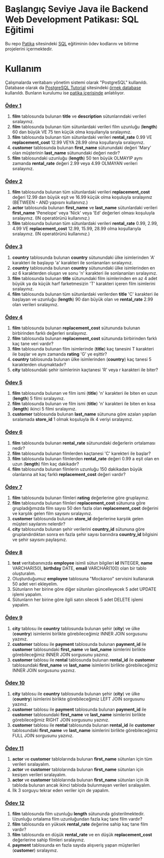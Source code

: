 # Başlangıç Seviye Java ile Backend Web Development Patikası: SQL Eğitimi
Bu repo [Patika](https://app.patika.dev/) sitesindeki [SQL](https://app.patika.dev/moduller/sql) eğitiminin ödev kodlarını ve bitirme projelerini içermektedir.

# Kullanım
Çalışmalarda veritabanı yönetim sistemi olarak "PostgreSQL" kullanıldı. Database olarak da [PostgreSQL Tutorial](https://www.postgresqltutorial.com/) sitesindeki [örnek database](https://www.postgresqltutorial.com/wp-content/uploads/2019/05/dvdrental.zip) kullanıldı. Bunların kurulumu ise [patika içerisinde](https://app.patika.dev/moduller/sql/InstallPostgresql) anlatılıyor.

### [Ödev 1](https://app.patika.dev/moduller/sql/Odev1)
1. **film** tablosunda bulunan **title** ve **description** sütunlarındaki verileri sıralayınız.
2. **film** tablosunda bulunan tüm sütunlardaki verileri film uzunluğu (**length**) 60 dan büyük VE 75 ten küçük olma koşullarıyla sıralayınız.
3. **film** tablosunda bulunan tüm sütunlardaki verileri **rental_rate** 0.99 VE **replacement_cost** 12.99 VEYA 28.99 olma koşullarıyla sıralayınız.
4. **customer** tablosunda bulunan **first_name** sütunundaki değeri 'Mary' olan müşterinin **last_name** sütunundaki değeri nedir?
5. **film** tablosundaki uzunluğu (**length**) 50 ten büyük OLMAYIP aynı zamanda **rental_rate** değeri 2.99 veya 4.99 OLMAYAN verileri sıralayınız.

### [Ödev 2](https://app.patika.dev/moduller/sql/Odev2)
1. **film** tablosunda bulunan tüm sütunlardaki verileri **replacement_cost** değeri 12.99 dan büyük eşit ve 16.99 küçük olma koşuluyla sıralayınız (BETWEEN - AND yapısını kullanınız.)
2. **actor** tablosunda bulunan **first_name** ve **last_name** sütunlardaki verileri **first_name** 'Penelope' veya 'Nick' veya 'Ed' değerleri olması koşuluyla sıralayınız. (IN operatörünü kullanınız.)
3. **film** tablosunda bulunan tüm sütunlardaki verileri **rental_rate** 0.99, 2.99, 4.99 VE **replacement_cost** 12.99, 15.99, 28.99 olma koşullarıyla sıralayınız. (IN operatörünü kullanınız.)

### [Ödev 3](https://app.patika.dev/moduller/sql/Odev3)
1. **country** tablosunda bulunan **country** sütunundaki ülke isimlerinden 'A' karakteri ile başlayıp 'a' karakteri ile sonlananları sıralayınız.
2. **country** tablosunda bulunan **country** sütunundaki ülke isimlerinden en az 6 karakterden oluşan ve sonu 'n' karakteri ile sonlananları sıralayınız.
3. **film** tablosunda bulunan **title** sütunundaki film isimlerinden en az 4 adet büyük ya da küçük harf farketmesizin 'T' karakteri içeren film isimlerini sıralayınız.
4. **film** tablosunda bulunan tüm sütunlardaki verilerden **title** 'C' karakteri ile başlayan ve uzunluğu (**length**) 90 dan büyük olan ve **rental_rate** 2.99 olan verileri sıralayınız.

### [Ödev 4](https://app.patika.dev/moduller/sql/Odev4)
1. **film** tablosunda bulunan **replacement_cost** sütununda bulunan birbirinden farklı değerleri sıralayınız.
2. **film** tablosunda bulunan **replacement_cost** sütununda birbirinden farklı kaç tane veri vardır?
3. **film** tablosunda bulunan film isimlerinde (**title**) kaç tanesini T karakteri ile başlar ve aynı zamanda **rating** 'G' ye eşittir?
4. **country** tablosunda bulunan ülke isimlerinden (**country**) kaç tanesi 5 karakterden oluşmaktadır?
5. **city** tablosundaki şehir isimlerinin kaçtanesi 'R' veya r karakteri ile biter?

### [Ödev 5](https://app.patika.dev/moduller/sql/Odev5)
1. **film** tablosunda bulunan ve film ismi (**title**) 'n' karakteri ile biten en uzun (**length**) 5 filmi sıralayınız.
2. **film** tablosunda bulunan ve film ismi (**title**) 'n' karakteri ile biten en kısa (**length**) ikinci 5 filmi sıralayınız.
3. **customer** tablosunda bulunan **last_name** sütununa göre azalan yapılan sıralamada **store_id** 1 olmak koşuluyla ilk 4 veriyi sıralayınız.

### [Ödev 6](https://app.patika.dev/moduller/sql/Odev6)
1. **film** tablosunda bulunan **rental_rate** sütunundaki değerlerin ortalaması nedir?
2. **film** tablosunda bulunan filmlerden kaçtanesi 'C' karekteri ile başlar?
3. **film** tablosunda bulunan filmlerden **rental_rate** değeri 0.99 a eşit olan en uzun (**length**) film kaç dakikadır?
4. **film** tablosunda bulunan filmlerin uzunluğu 150 dakikadan büyük olanlarına ait kaç farklı **replacement_cost** değeri vardır?

### [Ödev 7](https://app.patika.dev/moduller/sql/Odev7)
1. **film** tablosunda bulunan filmleri **rating** değerlerine göre gruplayınız.
2. **film** tablosunda bulunan filmleri **replacement_cost** sütununa göre grupladığımızda film sayısı 50 den fazla olan **replacement_cost** değerini ve karşılık gelen film sayısını sıralayınız.
3. **customer** tablosunda bulunan **store_id** değerlerine karşılık gelen müşteri sayılarını nelerdir?
4. **city** tablosunda bulunan şehir verilerini **country_id** sütununa göre gruplandırdıktan sonra en fazla şehir sayısı barındıra **country_id** bilgisini ve şehir sayısını paylaşınız.

### [Ödev 8](https://app.patika.dev/moduller/sql/Odev8)
1. **test** veritabanınızda **employee** isimli sütun bilgileri **id** INTEGER, **name** VARCHAR(50), **birthday** DATE, **email** VARCHAR(100) olan bir tablo oluşturalım.
2. Oluşturduğumuz **employee** tablosuna "Mockaroo" servisini kullanarak 50 adet veri ekleyelim.
3. Sütunların her birine göre diğer sütunları güncelleyecek 5 adet UPDATE işlemi yapalım.
4. Sütunların her birine göre ilgili satırı silecek 5 adet DELETE işlemi yapalım.

### [Ödev 9](https://app.patika.dev/moduller/sql/Odev9)
1. **city** tablosu ile **country** tablosunda bulunan şehir (**city**) ve ülke (**country**) isimlerini birlikte görebileceğimiz INNER JOIN sorgusunu yazınız.
2. **customer** tablosu ile **payment** tablosunda bulunan **payment_id** ile **customer** tablosundaki **first_name** ve **last_name** isimlerini birlikte görebileceğimiz INNER JOIN sorgusunu yazınız.
3. **customer** tablosu ile **rental** tablosunda bulunan **rental_id** ile **customer** tablosundaki **first_name** ve **last_name** isimlerini birlikte görebileceğimiz INNER JOIN sorgusunu yazınız.

### [Ödev 10](https://app.patika.dev/moduller/sql/Odev10)
1. **city** tablosu ile **country** tablosunda bulunan şehir (**city**) ve ülke (**country**) isimlerini birlikte görebileceğimiz LEFT JOIN sorgusunu yazınız.
2. **customer** tablosu ile **payment** tablosunda bulunan **payment_id** ile **customer** tablosundaki **first_name** ve **last_name** isimlerini birlikte görebileceğimiz RIGHT JOIN sorgusunu yazınız.
3. **customer** tablosu ile **rental** tablosunda bulunan **rental_id** ile **customer** tablosundaki **first_name** ve **last_name** isimlerini birlikte görebileceğimiz FULL JOIN sorgusunu yazınız.

### [Ödev 11](https://app.patika.dev/moduller/sql/Odev11)
1. **actor** ve **customer** tablolarında bulunan **first_name** sütunları için tüm verileri sıralayalım.
2. **actor** ve **customer** tablolarında bulunan **first_name** sütunları için kesişen verileri sıralayalım.
3. **actor** ve **customer** tablolarında bulunan **first_name** sütunları için ilk tabloda bulunan ancak ikinci tabloda bulunmayan verileri sıralayalım.
4. İlk 3 sorguyu tekrar eden veriler için de yapalım.

### [Ödev 12](https://app.patika.dev/moduller/sql/Odev12)
1. **film** tablosunda film uzunluğu **length** sütununda gösterilmektedir. Uzunluğu ortalama film uzunluğundan fazla kaç tane film vardır?
2. **film** tablosunda en yüksek **rental_rate** değerine sahip kaç tane film vardır?
3. **film** tablosunda en düşük **rental_rate** ve en düşük **replacement_cost** değerlerine sahip filmleri sıralayınız.
4. **payment** tablosunda en fazla sayıda alışveriş yapan müşterileri (**customer**) sıralayınız.